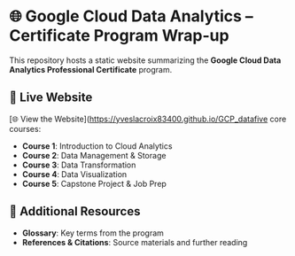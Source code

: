 # 🌐 Google Cloud Data Analytics – Certificate Program Wrap-up

This repository hosts a static website summarizing the **Google Cloud Data Analytics Professional Certificate** program.

## 🚀 Live Website

[🌐 View the Website](https://yveslacroix83400.github.io/GCP_datafive core courses:
- **Course 1**: Introduction to Cloud Analytics
- **Course 2**: Data Management & Storage
- **Course 3**: Data Transformation
- **Course 4**: Data Visualization
- **Course 5**: Capstone Project & Job Prep

## 📎 Additional Resources

- **Glossary**: Key terms from the program
- **References & Citations**: Source materials and further reading

